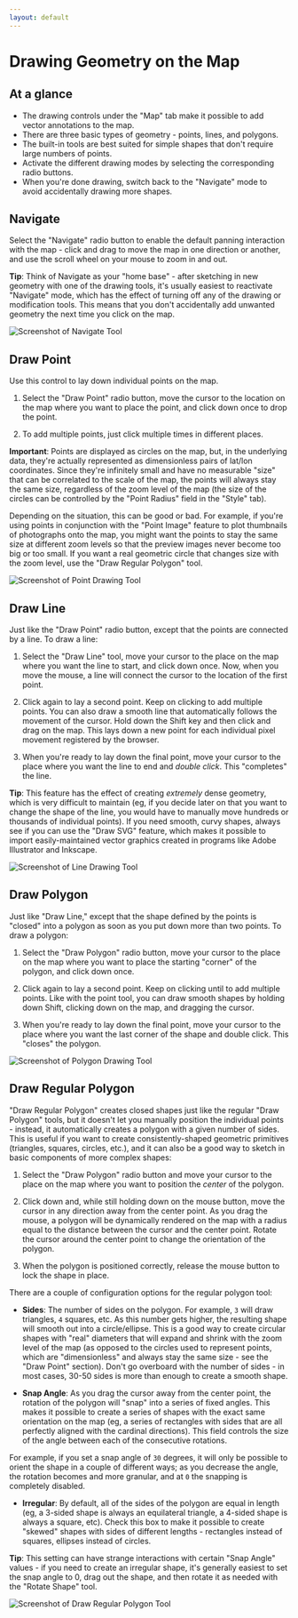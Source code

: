 ```yaml
---
layout: default
---
```

# Drawing Geometry on the Map

## At a glance

  - The drawing controls under the "Map" tab make it possible to add vector annotations to the map.
  - There are three basic types of geometry - points, lines, and polygons.
  - The built-in tools are best suited for simple shapes that don't require large numbers of points.
  - Activate the different drawing modes by selecting the corresponding radio buttons.
  - When you're done drawing, switch back to the "Navigate" mode to avoid accidentally drawing more shapes.

## Navigate

Select the "Navigate" radio button to enable the default panning interaction with the map - click and drag to move the map in one direction or another, and use the scroll wheel on your mouse to zoom in and out.

**Tip**: Think of Navigate as your "home base" - after sketching in new geometry with one of the drawing tools, it's usually easiest to reactivate "Navigate" mode, which has the effect of turning off any of the drawing or modification tools. This means that you don't accidentally add unwanted geometry the next time you click on the map.

![Screenshot of Navigate Tool](http://neatline.org/wp-content/uploads/2014/01/newitem-drawregpolygon.png)

## Draw Point

Use this control to lay down individual points on the map.

  1. Select the "Draw Point" radio button, move the cursor to the location on the map where you want to place the point, and click down once to drop the point.

  2. To add multiple points, just click multiple times in different places.

**Important**: Points are displayed as circles on the map, but, in the underlying data, they're actually represented as dimensionless pairs of lat/lon coordinates. Since they're infinitely small and have no measurable "size" that can be correlated to the scale of the map, the points will always stay the same size, regardless of the zoom level of the map (the size of the circles can be controlled by the "Point Radius" field in the "Style" tab).

Depending on the situation, this can be good or bad. For example, if you're using points in conjunction with the "Point Image" feature to plot thumbnails of photographs onto the map, you might want the points to stay the same size at different zoom levels so that the preview images never become too big or too small. If you want a real geometric circle that changes size with the zoom level, use the "Draw Regular Polygon" tool.

![Screenshot of Point Drawing Tool](http://neatline.org/wp-content/uploads/2013/12/newitem-drawingapoint.png)

## Draw Line

Just like the "Draw Point" radio button, except that the points are connected by a line. To draw a line:

  1. Select the "Draw Line" tool, move your cursor to the place on the map where you want the line to start, and click down once. Now, when you move the mouse, a line will connect the cursor to the location of the first point.

  2. Click again to lay a second point. Keep on clicking to add multiple points. You can also draw a smooth line that automatically follows the movement of the cursor. Hold down the Shift key and then click and drag on the map. This lays down a new point for each individual pixel movement registered by the browser.
  
  3. When you're ready to lay down the final point, move your cursor to the place where you want the line to end and _double click_. This "completes" the line.


  **Tip**: This feature has the effect of creating _extremely_ dense geometry, which is very difficult to maintain (eg, if you decide later on that you want to change the shape of the line, you would have to manually move hundreds or thousands of individual points). If you need smooth, curvy shapes, always see if you can use the "Draw SVG" feature, which makes it possible to import easily-maintained vector graphics created in programs like Adobe Illustrator and Inkscape.

  
![Screenshot of Line Drawing Tool](http://neatline.org/wp-content/uploads/2013/12/newitem-linedrawing.png)  

## Draw Polygon

Just like "Draw Line," except that the shape defined by the points is "closed" into a polygon as soon as you put down more than two points. To draw a polygon:

  1. Select the "Draw Polygon" radio button, move your cursor to the place on the map where you want to place the starting "corner" of the polygon, and click down once.

  2. Click again to lay a second point. Keep on clicking until to add multiple points. Like with the point tool, you can draw smooth shapes by holding down Shift, clicking down on the map, and dragging the cursor.

  3. When you're ready to lay down the final point, move your cursor to the place where you want the last corner of the shape and double click. This "closes" the polygon.

![Screenshot of Polygon Drawing Tool](http://neatline.org/wp-content/uploads/2013/12/newitem-drawpolygon-inprogress.png)


## Draw Regular Polygon

"Draw Regular Polygon" creates closed shapes just like the regular "Draw Polygon" tools, but it doesn't let you manually position the individual points - instead, it automatically creates a polygon with a given number of sides. This is useful if you want to create consistently-shaped geometric primitives (triangles, squares, circles, etc.), and it can also be a good way to sketch in basic components of more complex shapes:

  1. Select the "Draw Polygon" radio button and move your cursor to the place on the map where you want to position the _center_ of the polygon.

  2. Click down and, while still holding down on the mouse button, move the cursor in any direction away from the center point. As you drag the mouse, a polygon will be dynamically rendered on the map with a radius equal to the distance between the cursor and the center point. Rotate the cursor around the center point to change the orientation of the polygon.

  3. When the polygon is positioned correctly, release the mouse button to lock the shape in place.

There are a couple of configuration options for the regular polygon tool:

  - **Sides**: The number of sides on the polygon. For example, `3` will draw triangles, `4` squares, etc. As this number gets higher, the resulting shape will smooth out into a circle/ellipse. This is a good way to create circular shapes with "real" diameters that will expand and shrink with the zoom level of the map (as opposed to the circles used to represent points, which are "dimensionless" and always stay the same size - see the "Draw Point" section). Don't go overboard with the number of sides - in most cases, 30-50 sides is more than enough to create a smooth shape.

  - **Snap Angle**: As you drag the cursor away from the center point, the rotation of the polygon will "snap" into a series of fixed angles. This makes it possible to create a series of shapes with the exact same orientation on the map (eg, a series of rectangles with sides that are all perfectly aligned with the cardinal directions). This field controls the size of the angle between each of the consecutive rotations.

  For example, if you set a snap angle of `30` degrees, it will only be possible to orient the shape in a couple of different ways; as you decrease the angle, the rotation becomes and more granular, and at `0` the snapping is completely disabled.

  - **Irregular**: By default, all of the sides of the polygon are equal in length (eg, a 3-sided shape is always an equilateral triangle, a 4-sided shape is always a square, etc). Check this box to make it possible to create "skewed" shapes with sides of different lengths - rectangles instead of squares, ellipses instead of circles.

  **Tip**: This setting can have strange interactions with certain "Snap Angle" values - if you need to create an irregular shape, it's generally easiest to set the snap angle to 0, drag out the shape, and then rotate it as needed with the "Rotate Shape" tool.

![Screenshot of Draw Regular Polygon Tool](http://neatline.org/wp-content/uploads/2014/01/newitem-drawregpolygon.png)
